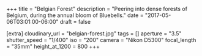 +++
title = "Belgian Forest"
description = "Peering into dense forests of Belgium, during the annual bloom of Bluebells."
date = "2017-05-06T03:01:00-06:00"
draft = false

[extra]
cloudinary_url = "belgian-forest.jpg"
tags = []
aperture = "3.5"
shutter_speed = "1/400"
iso = "200"
camera = "Nikon D5300"
focal_length = "35mm"
height_at_1200 = 800
+++
